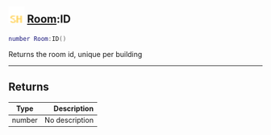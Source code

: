 ## <img src="../../.gitbook/assets/shared.png" width="32" height="32" /> [Room](../room/README.md):ID

```lua
number Room:ID()
```

Returns the room id, unique per building

------
## Returns

| Type   | Description |
| ------ | ----------: |
| number | No description |

